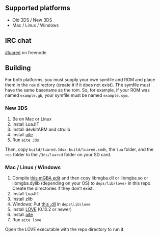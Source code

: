 ## Supported platforms

* Old 3DS / New 3DS
* Mac / Linux / Windows

## IRC chat

[#luared](https://kiwiirc.com/client/irc.freenode.net?channel=#luared) on freenode

## Building

For both platforms, you must supply your own symfile and ROM and place them in the `rom` directory (create it if it does not exist). The symfile must have the same basename as the rom. So, for example, if your ROM was named `example.gb`, your symfile must be named `example.sym`.

### New 3DS

1. Be on Mac or Linux
2. Install LuaJIT
3. Install devkitARM and ctrulib
4. Install [aite](http://github.com/rweichler/aite)
5. Run `aite 3ds`

Then, copy `build/luared.3dsx`, `build/luared.smdh`, the `lua` folder, and the `res` folder to the `/3ds/luared` folder on your SD card.

### Mac / Linux / Windows

1. Compile [this mGBA edit](https://github.com/N64N64/mgba) and then copy libmgba.dll or libmgba.so or libmgba.dylib (depending on your OS) to `deps/lib/love/` in this repo. Create the directories if they don't exist.
2. Install LuaJIT
3. Install zlib
4. Windows: Put [this .dll](https://github.com/N64N64/mgba/releases/download/1/freetype6.dll) in `deps\lib\love`
5. Install [LÖVE](https://love2d.org/) (0.10.2 or newer)
6. Install [aite](http://github.com/rweichler/aite)
7. Run `aite love`

Open the LÖVE executable with the repo directory to run it.
